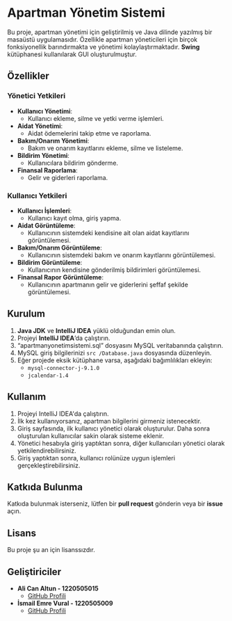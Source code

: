 # Apartman Yönetim Sistemi

Bu proje, apartman yönetimi için geliştirilmiş ve Java dilinde yazılmış bir masaüstü uygulamasıdır. Özellikle apartman yöneticileri için birçok fonksiyonellik barındırmakta ve yönetimi kolaylaştırmaktadır. **Swing** kütüphanesi kullanılarak GUI oluşturulmuştur.

## Özellikler

### Yönetici Yetkileri

- **Kullanıcı Yönetimi**:
  - Kullanıcı ekleme, silme ve yetki verme işlemleri.
- **Aidat Yönetimi**:
  - Aidat ödemelerini takip etme ve raporlama.
- **Bakım/Onarım Yönetimi**:
  - Bakım ve onarım kayıtlarını ekleme, silme ve listeleme.
- **Bildirim Yönetimi**:
  - Kullanıcılara bildirim gönderme.
- **Finansal Raporlama**:
  - Gelir ve giderleri raporlama.

### Kullanıcı Yetkileri

- **Kullanıcı İşlemleri**:
  - Kullanıcı kayıt olma, giriş yapma.
- **Aidat Görüntüleme**:
  - Kullanıcının sistemdeki kendisine ait olan aidat kayıtlarını görüntülemesi.
- **Bakım/Onarım Görüntüleme**:
  - Kullanıcının sistemdeki bakım ve onarım kayıtlarını görüntülemesi.
- **Bildirim Görüntüleme**:
  - Kullanıcının kendisine gönderilmiş bildirimleri görüntülemesi.
- **Finansal Rapor Görüntüleme**:
  - Kullanıcının apartmanın gelir ve giderlerini şeffaf şekilde görüntülemesi.

## Kurulum

1. **Java JDK** ve **IntelliJ IDEA** yüklü olduğundan emin olun.
2. Projeyi **IntelliJ IDEA**’da çalıştırın.
3. “apartmanyonetimsistemi.sql” dosyasını MySQL veritabanında çalıştırın.
4. MySQL giriş bilgilerinizi `src /Database.java` dosyasında düzenleyin.
5. Eğer projede eksik kütüphane varsa, aşağıdaki bağımlılıkları ekleyin:
   - `mysql-connector-j-9.1.0`
   - `jcalendar-1.4`

## Kullanım

1. Projeyi IntelliJ IDEA'da çalıştırın.
2. İlk kez kullanıyorsanız, apartman bilgilerini girmeniz istenecektir.
3. Giriş sayfasında, ilk kullanıcı yönetici olarak oluşturulur. Daha sonra oluşturulan kullanıcılar sakin olarak sisteme eklenir.
4. Yönetici hesabıyla giriş yaptıktan sonra, diğer kullanıcıları yönetici olarak yetkilendirebilirsiniz.
5. Giriş yaptıktan sonra, kullanıcı rolünüze uygun işlemleri gerçekleştirebilirsiniz.

## Katkıda Bulunma

Katkıda bulunmak isterseniz, lütfen bir **pull request** gönderin veya bir **issue** açın.

## Lisans

Bu proje şu an için lisanssızdır.

## Geliştiriciler

- **Ali Can Altun - 1220505015**
  - [GitHub Profili](https://github.com/alicanaltun)
- **İsmail Emre Vural - 1220505009**
  - [GitHub Profili](https://github.com/ismailemrevural)
